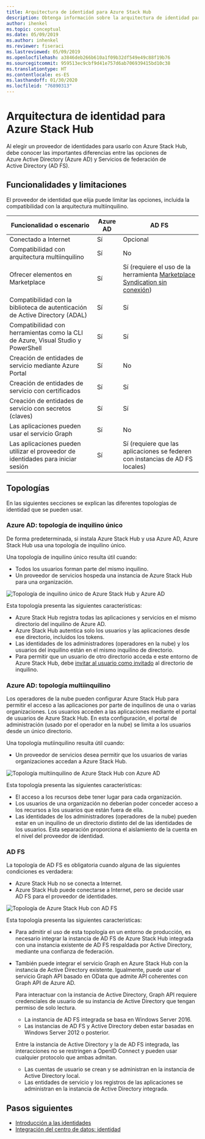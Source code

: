 ```yaml
---
title: Arquitectura de identidad para Azure Stack Hub
description: Obtenga información sobre la arquitectura de identidad para Azure Stack Hub y las diferencias entre Azure AD y AD FS.
author: ihenkel
ms.topic: conceptual
ms.date: 05/09/2019
ms.author: inhenkel
ms.reviewer: fiseraci
ms.lastreviewed: 05/09/2019
ms.openlocfilehash: a3846deb266b610a1f09b32df549e49c88f19b76
ms.sourcegitcommit: 959513ec9cbf9d41e757d6ab706939415bd10c38
ms.translationtype: HT
ms.contentlocale: es-ES
ms.lasthandoff: 01/30/2020
ms.locfileid: "76890313"
---
```

# <a name="identity-architecture-for-azure-stack-hub"></a>Arquitectura de identidad para Azure Stack Hub

Al elegir un proveedor de identidades para usarlo con Azure Stack Hub, debe conocer las importantes diferencias entre las opciones de Azure Active Directory (Azure AD) y Servicios de federación de Active Directory (AD FS).

## <a name="capabilities-and-limitations"></a>Funcionalidades y limitaciones

El proveedor de identidad que elija puede limitar las opciones, incluida la compatibilidad con la arquitectura multiinquilino.

|Funcionalidad o escenario        |Azure AD  |AD FS  |
|------------------------------|----------|-------|
|Conectado a Internet     |Sí       |Opcional|
|Compatibilidad con arquitectura multiinquilino     |Sí       |No      |
|Ofrecer elementos en Marketplace |Sí       |Sí (requiere el uso de la herramienta [Marketplace Syndication sin conexión](azure-stack-download-azure-marketplace-item.md#disconnected-or-a-partially-connected-scenario))|
|Compatibilidad con la biblioteca de autenticación de Active Directory (ADAL) |Sí |Sí|
|Compatibilidad con herramientas como la CLI de Azure, Visual Studio y PowerShell  |Sí |Sí|
|Creación de entidades de servicio mediante Azure Portal     |Sí |No|
|Creación de entidades de servicio con certificados      |Sí |Sí|
|Creación de entidades de servicio con secretos (claves)    |Sí |Sí|
|Las aplicaciones pueden usar el servicio Graph           |Sí |No|
|Las aplicaciones pueden utilizar el proveedor de identidades para iniciar sesión |Sí |Sí (requiere que las aplicaciones se federen con instancias de AD FS locales) |

## <a name="topologies"></a>Topologías

En las siguientes secciones se explican las diferentes topologías de identidad que se pueden usar.

### <a name="azure-ad-single-tenant-topology"></a>Azure AD: topología de inquilino único

De forma predeterminada, si instala Azure Stack Hub y usa Azure AD, Azure Stack Hub usa una topología de inquilino único.

Una topología de inquilino único resulta útil cuando:
- Todos los usuarios forman parte del mismo inquilino.
- Un proveedor de servicios hospeda una instancia de Azure Stack Hub para una organización.

![Topología de inquilino único de Azure Stack Hub y Azure AD](media/azure-stack-identity-architecture/single-tenant.png)

Esta topología presenta las siguientes características:

- Azure Stack Hub registra todas las aplicaciones y servicios en el mismo directorio del inquilino de Azure AD.
- Azure Stack Hub autentica solo los usuarios y las aplicaciones desde ese directorio, incluidos los tokens.
- Las identidades de los administradores (operadores en la nube) y los usuarios del inquilino están en el mismo inquilino de directorio.
- Para permitir que un usuario de otro directorio acceda e este entorno de Azure Stack Hub, debe [invitar al usuario como invitado](azure-stack-identity-overview.md#guest-users) al directorio de inquilino.

### <a name="azure-ad-multi-tenant-topology"></a>Azure AD: topología multiinquilino

Los operadores de la nube pueden configurar Azure Stack Hub para permitir el acceso a las aplicaciones por parte de inquilinos de una o varias organizaciones. Los usuarios acceden a las aplicaciones mediante el portal de usuarios de Azure Stack Hub. En esta configuración, el portal de administración (usado por el operador en la nube) se limita a los usuarios desde un único directorio.

Una topología mutiinquilino resulta útil cuando:

- Un proveedor de servicios desea permitir que los usuarios de varias organizaciones accedan a Azure Stack Hub.

![Topología multiinquilino de Azure Stack Hub con Azure AD](media/azure-stack-identity-architecture/multi-tenant.png)

Esta topología presenta las siguientes características:

- El acceso a los recursos debe tener lugar para cada organización.
- Los usuarios de una organización no deberían poder conceder acceso a los recursos a los usuarios que están fuera de ella.
- Las identidades de los administradores (operadores de la nube) pueden estar en un inquilino de un directorio distinto del de las identidades de los usuarios. Esta separación proporciona el aislamiento de la cuenta en el nivel del proveedor de identidad.
 
### <a name="ad-fs"></a>AD FS

La topología de AD FS es obligatoria cuando alguna de las siguientes condiciones es verdadera:

- Azure Stack Hub no se conecta a Internet.
- Azure Stack Hub puede conectarse a Internet, pero se decide usar AD FS para el proveedor de identidades.
  
![Topología de Azure Stack Hub con AD FS](media/azure-stack-identity-architecture/adfs.png)

Esta topología presenta las siguientes características:

- Para admitir el uso de esta topología en un entorno de producción, es necesario integrar la instancia de AD FS de Azure Stack Hub integrada con una instancia existente de AD FS respaldada por Active Directory, mediante una confianza de federación.
- También puede integrar el servicio Graph en Azure Stack Hub con la instancia de Active Directory existente. Igualmente, puede usar el servicio Graph API basado en OData que admite API coherentes con Graph API de Azure AD.

  Para interactuar con la instancia de Active Directory, Graph API requiere credenciales de usuario de su instancia de Active Directory que tengan permiso de solo lectura.
  - La instancia de AD FS integrada se basa en Windows Server 2016.
  - Las instancias de AD FS y Active Directory deben estar basadas en Windows Server 2012 o posterior.
  
  Entre la instancia de Active Directory y la de AD FS integrada, las interacciones no se restringen a OpenID Connect y pueden usar cualquier protocolo que ambas admitan.
  - Las cuentas de usuario se crean y se administran en la instancia de Active Directory local.
  - Las entidades de servicio y los registros de las aplicaciones se administran en la instancia de Active Directory integrada.

## <a name="next-steps"></a>Pasos siguientes

- [Introducción a las identidades](azure-stack-identity-overview.md)
- [Integración del centro de datos: identidad](azure-stack-integrate-identity.md)
